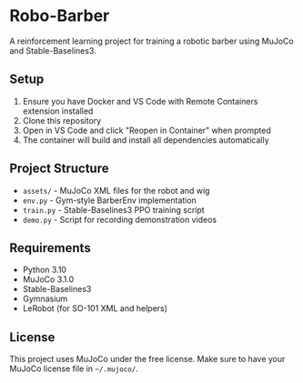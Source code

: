 # Robo-Barber

A reinforcement learning project for training a robotic barber using MuJoCo and Stable-Baselines3.

## Setup

1. Ensure you have Docker and VS Code with Remote Containers extension installed
2. Clone this repository
3. Open in VS Code and click "Reopen in Container" when prompted
4. The container will build and install all dependencies automatically

## Project Structure

- `assets/` - MuJoCo XML files for the robot and wig
- `env.py` - Gym-style BarberEnv implementation
- `train.py` - Stable-Baselines3 PPO training script
- `demo.py` - Script for recording demonstration videos

## Requirements

- Python 3.10
- MuJoCo 3.1.0
- Stable-Baselines3
- Gymnasium
- LeRobot (for SO-101 XML and helpers)

## License

This project uses MuJoCo under the free license. Make sure to have your MuJoCo license file in `~/.mujoco/`. 